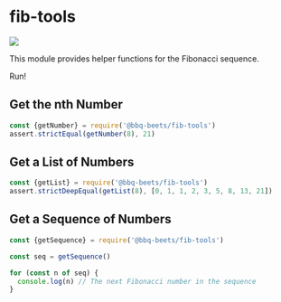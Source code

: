 # fib-tools

![](https://github.com/bbq-beets/fib-tools/workflows/CI/badge.svg)

This module provides helper functions for the Fibonacci sequence.

Run!

## Get the nth Number

```javascript
const {getNumber} = require('@bbq-beets/fib-tools')
assert.strictEqual(getNumber(8), 21)
```

## Get a List of Numbers

```javascript
const {getList} = require('@bbq-beets/fib-tools')
assert.strictDeepEqual(getList(8), [0, 1, 1, 2, 3, 5, 8, 13, 21])
```

## Get a Sequence of Numbers

```javascript
const {getSequence} = require('@bbq-beets/fib-tools')

const seq = getSequence()

for (const n of seq) {
  console.log(n) // The next Fibonacci number in the sequence
}
```
